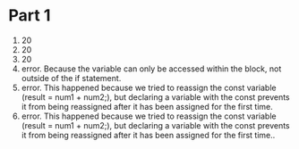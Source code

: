 # Part 1

1. 20
2. 20
3. 20
4. error. Because the variable can only be accessed within the block, not outside of the if statement.
5. error. This happened because we tried to reassign the const variable (result = num1 + num2;), but declaring a variable with the const prevents it from being reassigned after it has been assigned for the first time.
6. error. This happened because we tried to reassign the const variable (result = num1 + num2;), but declaring a variable with the const prevents it from being reassigned after it has been assigned for the first time..
